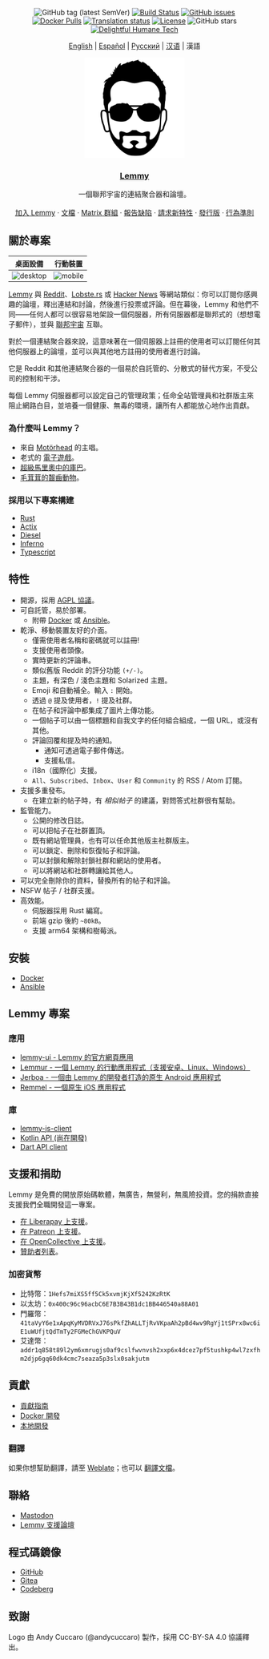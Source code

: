 <!-- This Chinese variant is generated from ./README.zh.hans.md via OpenCC and then proofread. Regional difference may occur, though. -->
<div align="center">

![GitHub tag (latest SemVer)](https://img.shields.io/github/tag/LemmyNet/lemmy.svg)
[![Build Status](https://cloud.drone.io/api/badges/LemmyNet/lemmy/status.svg)](https://cloud.drone.io/LemmyNet/lemmy/)
[![GitHub issues](https://img.shields.io/github/issues-raw/LemmyNet/lemmy.svg)](https://github.com/LemmyNet/lemmy/issues)
[![Docker Pulls](https://img.shields.io/docker/pulls/dessalines/lemmy.svg)](https://cloud.docker.com/repository/docker/dessalines/lemmy/)
[![Translation status](http://weblate.yerbamate.ml/widgets/lemmy/-/lemmy/svg-badge.svg)](http://weblate.yerbamate.ml/engage/lemmy/)
[![License](https://img.shields.io/github/license/LemmyNet/lemmy.svg)](LICENSE)
![GitHub stars](https://img.shields.io/github/stars/LemmyNet/lemmy?style=social)
[![Delightful Humane Tech](https://codeberg.org/teaserbot-labs/delightful-humane-design/raw/branch/main/humane-tech-badge.svg)](https://codeberg.org/teaserbot-labs/delightful-humane-design)

</div>

<p align="center">
  <a href="../README.md">English</a> |
  <a href="README.es.md">Español</a> |
  <a href="README.ru.md">Русский</a> |
  <a href="README.zh.hans.md">汉语</a> |
  <span>漢語</span>
</p>

<p align="center">
  <a href="https://join-lemmy.org/" rel="noopener">
 <img width=200px height=200px src="https://raw.githubusercontent.com/LemmyNet/lemmy-ui/main/src/assets/icons/favicon.svg"></a>

 <h3 align="center"><a href="https://join-lemmy.org">Lemmy</a></h3>
  <p align="center">
    一個聯邦宇宙的連結聚合器和論壇。
    <br />
    <br />
    <a href="https://join-lemmy.org">加入 Lemmy</a>
    ·
    <a href="https://join-lemmy.org/docs/en/index.html">文檔</a>
    ·
    <a href="https://matrix.to/#/#lemmy-space:matrix.org">Matrix 群組</a>
    ·
    <a href="https://github.com/LemmyNet/lemmy/issues">報告缺陷</a>
    ·
    <a href="https://github.com/LemmyNet/lemmy/issues">請求新特性</a>
    ·
    <a href="https://github.com/LemmyNet/lemmy/blob/main/RELEASES.md">發行版</a>
    ·
    <a href="https://join-lemmy.org/docs/en/code_of_conduct.html">行為準則</a>
  </p>
</p>

## 關於專案

| 桌面設備                                                                                                   | 行動裝置                                                                                                    |
| ---------------------------------------------------------------------------------------------------------- | ----------------------------------------------------------------------------------------------------------- |
| ![desktop](https://raw.githubusercontent.com/LemmyNet/joinlemmy-site/main/src/assets/images/main_img.webp) | ![mobile](https://raw.githubusercontent.com/LemmyNet/joinlemmy-site/main/src/assets/images/mobile_pic.webp) |

[Lemmy](https://github.com/LemmyNet/lemmy) 與 [Reddit](https://reddit.com)、[Lobste.rs](https://lobste.rs) 或 [Hacker News](https://news.ycombinator.com/) 等網站類似：你可以訂閱你感興趣的論壇，釋出連結和討論，然後進行投票或評論。但在幕後，Lemmy 和他們不同——任何人都可以很容易地架設一個伺服器，所有伺服器都是聯邦式的（想想電子郵件），並與 [聯邦宇宙](https://zh.wikipedia.org/wiki/%E8%81%94%E9%82%A6%E5%AE%87%E5%AE%99) 互聯。

對於一個連結聚合器來說，這意味著在一個伺服器上註冊的使用者可以訂閱任何其他伺服器上的論壇，並可以與其他地方註冊的使用者進行討論。

它是 Reddit 和其他連結聚合器的一個易於自託管的、分散式的替代方案，不受公司的控制和干涉。

每個 Lemmy 伺服器都可以設定自己的管理政策；任命全站管理員和社群版主來阻止網路白目，並培養一個健康、無毒的環境，讓所有人都能放心地作出貢獻。

### 為什麼叫 Lemmy？

- 來自 [Motörhead](https://invidio.us/watch?v=pWB5JZRGl0U) 的主唱。
- 老式的 [電子遊戲](<https://en.wikipedia.org/wiki/Lemmings_(video_game)>)。
- [超級馬里奧中的庫巴](https://www.mariowiki.com/Lemmy_Koopa)。
- [毛茸茸的齧齒動物](http://sunchild.fpwc.org/lemming-the-little-giant-of-the-north/)。

### 採用以下專案構建

- [Rust](https://www.rust-lang.org)
- [Actix](https://actix.rs/)
- [Diesel](http://diesel.rs/)
- [Inferno](https://infernojs.org)
- [Typescript](https://www.typescriptlang.org/)

## 特性

- 開源，採用 [AGPL 協議](/LICENSE)。
- 可自託管，易於部署。
  - 附帶 [Docker](https://join-lemmy.org/docs/en/administration/install_docker.html) 或 [Ansible](https://join-lemmy.org/docs/en/administration/install_ansible.html)。
- 乾淨、移動裝置友好的介面。
  - 僅需使用者名稱和密碼就可以註冊!
  - 支援使用者頭像。
  - 實時更新的評論串。
  - 類似舊版 Reddit 的評分功能 `(+/-)`。
  - 主題，有深色 / 淺色主題和 Solarized 主題。
  - Emoji 和自動補全。輸入 `:` 開始。
  - 透過 `@` 提及使用者，`!` 提及社群。
  - 在帖子和評論中都集成了圖片上傳功能。
  - 一個帖子可以由一個標題和自我文字的任何組合組成，一個 URL，或沒有其他。
  - 評論回覆和提及時的通知。
    - 通知可透過電子郵件傳送。
    - 支援私信。
  - i18n（國際化）支援。
  - `All`、`Subscribed`、`Inbox`、`User` 和 `Community` 的 RSS / Atom 訂閱。
- 支援多重發布。
  - 在建立新的帖子時，有 _相似帖子_ 的建議，對問答式社群很有幫助。
- 監管能力。
  - 公開的修改日誌。
  - 可以把帖子在社群置頂。
  - 既有網站管理員，也有可以任命其他版主社群版主。
  - 可以鎖定、刪除和恢復帖子和評論。
  - 可以封鎖和解除封鎖社群和網站的使用者。
  - 可以將網站和社群轉讓給其他人。
- 可以完全刪除你的資料，替換所有的帖子和評論。
- NSFW 帖子 / 社群支援。
- 高效能。
  - 伺服器採用 Rust 編寫。
  - 前端 gzip 後約 `~80kB`。
  - 支援 arm64 架構和樹莓派。

## 安裝

- [Docker](https://join-lemmy.org/docs/en/administration/install_docker.html)
- [Ansible](https://join-lemmy.org/docs/en/administration/install_ansible.html)

## Lemmy 專案

### 應用

- [lemmy-ui - Lemmy 的官方網頁應用](https://github.com/LemmyNet/lemmy-ui)
- [Lemmur - 一個 Lemmy 的行動應用程式（支援安卓、Linux、Windows）](https://github.com/LemmurOrg/lemmur)
- [Jerboa - 一個由 Lemmy 的開發者打造的原生 Android 應用程式](https://github.com/dessalines/jerboa)
- [Remmel - 一個原生 iOS 應用程式](https://github.com/uuttff8/Lemmy-iOS)

### 庫

- [lemmy-js-client](https://github.com/LemmyNet/lemmy-js-client)
- [Kotlin API (尚在開發)](https://github.com/eiknat/lemmy-client)
- [Dart API client](https://github.com/LemmurOrg/lemmy_api_client)

## 支援和捐助

Lemmy 是免費的開放原始碼軟體，無廣告，無營利，無風險投資。您的捐款直接支援我們全職開發這一專案。

- [在 Liberapay 上支援](https://liberapay.com/Lemmy)。
- [在 Patreon 上支援](https://www.patreon.com/dessalines)。
- [在 OpenCollective 上支援](https://opencollective.com/lemmy)。
- [贊助者列表](https://join-lemmy.org/sponsors)。

### 加密貨幣

- 比特幣：`1Hefs7miXS5ff5Ck5xvmjKjXf5242KzRtK`
- 以太坊：`0x400c96c96acbC6E7B3B43B1dc1BB446540a88A01`
- 門羅幣：`41taVyY6e1xApqKyMVDRVxJ76sPkfZhALLTjRvVKpaAh2pBd4wv9RgYj1tSPrx8wc6iE1uWUfjtQdTmTy2FGMeChGVKPQuV`
- 艾達幣：`addr1q858t89l2ym6xmrugjs0af9cslfwvnvsh2xxp6x4dcez7pf5tushkp4wl7zxfhm2djp6gq60dk4cmc7seaza5p3slx0sakjutm`

## 貢獻

- [貢獻指南](https://join-lemmy.org/docs/en/contributing/contributing.html)
- [Docker 開發](https://join-lemmy.org/docs/en/contributing/docker_development.html)
- [本地開發](https://join-lemmy.org/docs/en/contributing/local_development.html)

### 翻譯

如果你想幫助翻譯，請至 [Weblate](https://weblate.yerbamate.ml/projects/lemmy/)；也可以 [翻譯文檔](https://github.com/LemmyNet/lemmy-docs#adding-a-new-language)。

## 聯絡

- [Mastodon](https://mastodon.social/@LemmyDev)
- [Lemmy 支援論壇](https://lemmy.ml/c/lemmy_support)

## 程式碼鏡像

- [GitHub](https://github.com/LemmyNet/lemmy)
- [Gitea](https://yerbamate.ml/LemmyNet/lemmy)
- [Codeberg](https://codeberg.org/LemmyNet/lemmy)

## 致謝

Logo 由 Andy Cuccaro (@andycuccaro) 製作，採用 CC-BY-SA 4.0 協議釋出。
